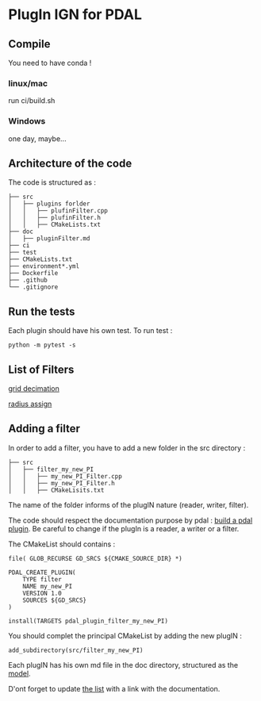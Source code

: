 # PlugIn IGN for PDAL

## Compile

You need to have conda ! 

### linux/mac

run ci/build.sh

### Windows 

one day, maybe...

## Architecture of the code

The code is structured as :

```
├── src
│   ├── plugins forlder
│   │   ├── plufinFilter.cpp
│   │   ├── plufinFilter.h
│   │   ├── CMakeLists.txt
├── doc
│   ├── pluginFilter.md
├── ci
├── test
├── CMakeLists.txt
├── environment*.yml
├── Dockerfile 
├── .github 
└── .gitignore
```

## Run the tests

Each plugin should have his own test. To run test :

```
python -m pytest -s
```

## List of Filters

[grid decimation](./doc/grid_decimation.md)

[radius assign](./doc/radius_assign.md)

## Adding a filter

In order to add a filter, you have to add a new folder in the src directory : 

```
├── src
│   ├── filter_my_new_PI
│   │   ├── my_new_PI_Filter.cpp
│   │   ├── my_new_PI_Filter.h
│   │   ├── CMakeLisits.txt
```

The name of the folder informs of the plugIN nature (reader, writer, filter).

The code should respect the documentation purpose by pdal : [build a pdal plugin](https://pdal.io/en/2.6.0/development/plugins.html). Be careful to change if the plugIn is a reader, a writer or a filter. 

The CMakeList should contains : 

```
file( GLOB_RECURSE GD_SRCS ${CMAKE_SOURCE_DIR} *)

PDAL_CREATE_PLUGIN(
    TYPE filter
    NAME my_new_PI
    VERSION 1.0
    SOURCES ${GD_SRCS}
)

install(TARGETS pdal_plugin_filter_my_new_PI)
```

You should complet the principal CMakeList by adding the new plugIN :
 
```
add_subdirectory(src/filter_my_new_PI)
```

Each plugIN has his own md file in the doc directory, structured as the [model](./doc/_doc_model_plugIN.md). 

D'ont forget to update [the list](#list-of-filters) with a link with the documentation.


 
